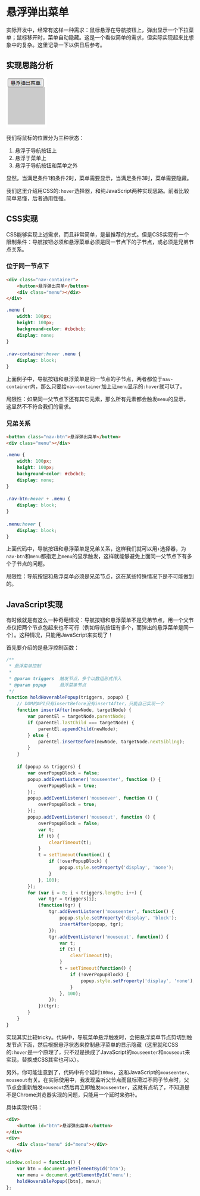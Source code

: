 # 悬浮弹出菜单

实际开发中，经常有这样一种需求：鼠标悬浮在导航按钮上，弹出显示一个下拉菜单；鼠标移开时，菜单自动隐藏。这是一个看似简单的需求，但实际实现起来比想象中的复杂。这里记录一下以供日后参考。

## 实现思路分析

![](res/1.png)

我们将鼠标的位置分为三种状态：

1. 悬浮于导航按钮上
2. 悬浮于菜单上
3. 悬浮于导航按钮和菜单之外

显然，当满足条件1和条件2时，菜单需要显示，当满足条件3时，菜单需要隐藏。

我们这里介绍用CSS的`:hover`选择器，和纯JavaScript两种实现思路。前者比较简单易懂，后者通用性强。

## CSS实现

CSS能够实现上述需求，而且非常简单，是最推荐的方式。但是CSS实现有一个限制条件：导航按钮必须和悬浮菜单必须是同一节点下的子节点，或必须是兄弟节点关系。

### 位于同一节点下

```html
<div class="nav-container">
    <button>悬浮弹出菜单</button>
    <div class="menu"></div>
</div>
```

```css
.menu {
    width: 100px;
    height: 100px;
    background-color: #cbcbcb;
    display: none;
}

.nav-container:hover .menu {
    display: block;
}
```

上面例子中，导航按钮和悬浮菜单是同一节点的子节点，两者都位于`nav-container`内，那么只要给`nav-container`加上让`menu`显示的`:hover`就可以了。

局限性：如果同一父节点下还有其它元素，那么所有元素都会触发`menu`的显示，这显然不不符合我们的需求。

### 兄弟关系

```html
<button class="nav-btn">悬浮弹出菜单</button>
<div class="menu"></div>
```

```css
.menu {
    width: 100px;
    height: 100px;
    background-color: #cbcbcb;
    display: none;
}

.nav-btn:hover + .menu {
    display: block;
}

.menu:hover {
    display: block;
}
```

上面代码中，导航按钮和悬浮菜单是兄弟关系，这样我们就可以用`+`选择器，为`nav-btn`和`menu`都指定上`menu`的显示触发，这样就能够避免上面同一父节点下有多个子节点的问题。

局限性：导航按钮和悬浮菜单必须是兄弟节点，这在某些特殊情况下是不可能做到的。

## JavaScript实现

有时候就是有这么一种奇葩情况：导航按钮和悬浮菜单不是兄弟节点，用一个父节点仅把两个节点包起来也不可行（例如导航按钮有多个，而弹出的悬浮菜单是同一个）。这种情况，只能用JavaScript来实现了！

首先要介绍的是悬浮控制函数：

```javascript
/**
 * 悬浮菜单控制
 * 
 * @param triggers  触发节点，多个以数组形式传入
 * @param popup     悬浮菜单节点
 */
function holdHoverablePopup(triggers, popup) {
    // DOM的API只有insertBefore没有insertAfter，只能自己实现一个
    function insertAfter(newNode, targetNode) {
        var parentEl = targetNode.parentNode;
        if (parentEl.lastChild === targetNode) {
            parentEl.appendChild(newNode);
        } else {
            parentEl.insertBefore(newNode, targetNode.nextSibling);
        }
    }

    if (popup && triggers) {
        var overPopupBlock = false;
        popup.addEventListener('mouseenter', function () {
            overPopupBlock = true;
        });
        popup.addEventListener('mouseover', function () {
            overPopupBlock = true;
        });
        popup.addEventListener('mouseout', function () {
            overPopupBlock = false;
            var t;
            if (t) {
                clearTimeout(t);
            }
            t = setTimeout(function() {
                if (!overPopupBlock) {
                    popup.style.setProperty('display', 'none');
                }
            }, 100);
        });
        for (var i = 0; i < triggers.length; i++) {
            var tgr = triggers[i];
            (function(tgr) {
                tgr.addEventListener('mouseenter', function() {
                    popup.style.setProperty('display', 'block');
                    insertAfter(popup, tgr);
                });
                tgr.addEventListener('mouseout', function() {
                    var t;
                    if (t) {
                        clearTimeout(t);
                    }
                    t = setTimeout(function() {
                        if (!overPopupBlock) {
                            popup.style.setProperty('display', 'none');
                        }
                    }, 100);
                });
            })(tgr);
        }
    }
}
```

实现其实比较tricky。代码中，导航菜单悬浮触发时，会把悬浮菜单节点剪切到触发节点下面，然后根据悬浮状态来控制悬浮菜单的显示隐藏（这里就和CSS的`:hover`是一个原理了，只不过是换成了JavaScript的`mouseenter`和`mouseout`来实现，替换成CSS其实也可以）。

另外，你可能注意到了，代码中有个延时`100ms`，这和JavaScript的`mouseenter`、`mouseout`有关。在实际使用中，我发现监听父节点而鼠标滑过不同子节点时，父节点会重新触发`mouseout`然后再立即触发`mouseenter`，这就有点坑了，不知道是不是Chrome浏览器实现的问题，只能用一个延时来弥补。

具体实现代码：

```html
<div>
    <button id="btn">悬浮弹出菜单</button>
</div>
<div>
    <div class="menu" id="menu"></div>
</div>
```

```javascript
window.onload = function() {
    var btn = document.getElementById('btn');
    var menu = document.getElementById('menu');
    holdHoverablePopup([btn], menu);
};
```
